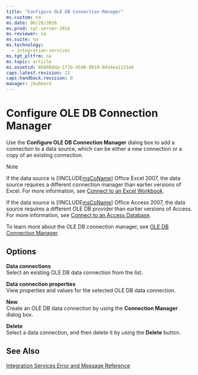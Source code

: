 ```yaml
---
title: "Configure OLE DB Connection Manager"
ms.custom: na
ms.date: 06/29/2016
ms.prod: sql-server-2016
ms.reviewer: na
ms.suite: na
ms.technology: 
  - integration-services
ms.tgt_pltfrm: na
ms.topic: article
ms.assetid: 66b60dda-1f1b-45d0-9818-8434ea1121eb
caps.latest.revision: 22
caps.handback.revision: 0
manager: jhubbard
---
```

# Configure OLE DB Connection Manager
Use the **Configure OLE DB Connection Manager** dialog box to add a connection to a data source, which can be either a new connection or a copy of an existing connection.  
  
> [!NOTE]  
>  If the data source is [!INCLUDE[msCoName](../../Topics/TopicNameContainA/tokens/msCoName_md.md)] Office Excel 2007, the data source requires a different connection manager than earlier versions of Excel. For more information, see [Connect to an Excel Workbook](../../Topics/TopicNameNotContainA/Connect-to-an-Excel-Workbook.md).  
>   
>  If the data source is [!INCLUDE[msCoName](../../Topics/TopicNameContainA/tokens/msCoName_md.md)] Office Access 2007, the data source requires a different OLE DB provider than earlier versions of Access. For more information, see [Connect to an Access Database](../../Topics/TopicNameNotContainA/Connect-to-an-Access-Database.md).  
  
 To learn more about the OLE DB connection manager, see [OLE DB Connection Manager](../../Topics/TopicNameNotContainA/OLE-DB-Connection-Manager.md).  
  
## Options  
 **Data connections**  
 Select an existing OLE DB data connection from the list.  
  
 **Data connection properties**  
 View properties and values for the selected OLE DB data connection.  
  
 **New**  
 Create an OLE DB data connection by using the **Connection Manager** dialog box.  
  
 **Delete**  
 Select a data connection, and then delete it by using the **Delete** button.  
  
## See Also  
 [Integration Services Error and Message Reference](../../Topics/TopicNameNotContainA/Integration-Services-Error-and-Message-Reference.md)